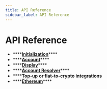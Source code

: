 ```yaml
---
title: API Reference
sidebar_label: API Reference
---
```


# API Reference

- \*\*\*\*[**Initialization**](class.md)\*\*\*\*
- \*\*\*\*[**Account**](account.md)\*\*\*\*
- \*\*\*\*[**Display**](display.md)\*\*\*\*
- \*\*\*\*[**Account Resolver**](address-resolver.md)\*\*\*\*
- \*\*\*\*[**Top-up**](topup.md) **or fiat-to-crypto integrations**
- \*\*\*\*[**Ethereum**](ethereum-api.md)\*\*\*\*

